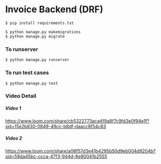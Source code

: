 # Invoice Backend (DRF)


```
$ pip install requirements.txt
```

```
$ python manage.py makemigrations
$ python manage.py migrate
```

### To runserver
```
$ python manage.py runserver
```


### To run test cases
```
$ python manage.py test
```


### Video Detail
##### Video 1
https://www.loom.com/share/cb5322773aca4f9a8f7c9fd3e0f94e1f?sid=15e2b830-0849-49cc-b8df-daacc8f54c83
##### Video 2
https://www.loom.com/share/a06f57d3e41b4295b50d9eb004d9204b?sid=58da45bc-ccca-47f3-944d-8e80041b2555
